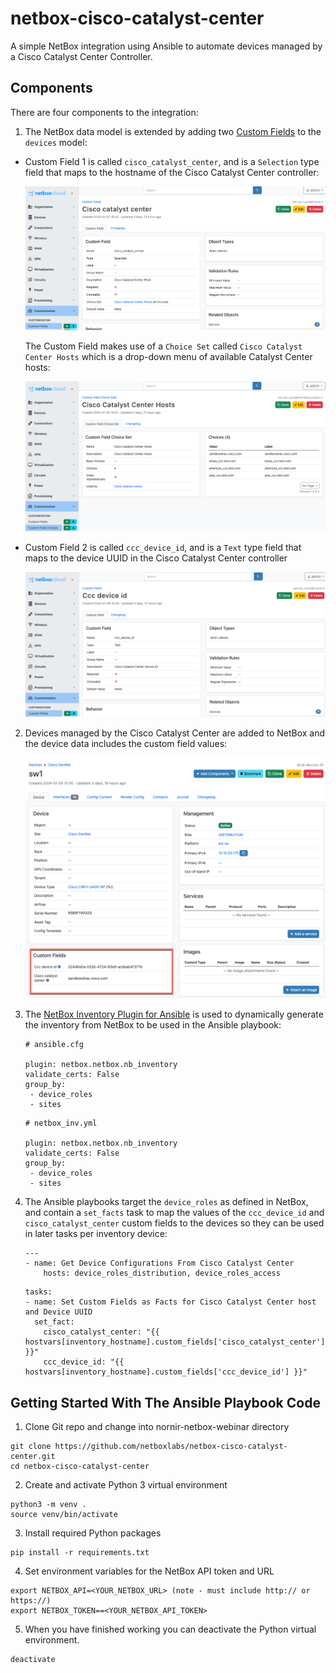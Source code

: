 # netbox-cisco-catalyst-center

A simple NetBox integration using Ansible to automate devices managed by a Cisco Catalyst Center Controller.

## Components

There are four components to the integration: 

1. The NetBox data model is extended by adding two [Custom Fields](https://docs.netbox.dev/en/stable/customization/custom-fields/) to the `devices` model: 

- Custom Field 1 is called `cisco_catalyst_center`, and is a `Selection` type field that maps to the hostname of the Cisco Catalyst Center controller:

    ![custom field](/images/ccc_netbox_cf_1.png)

    The Custom Field makes use of a `Choice Set` called `Cisco Catalyst Center Hosts` which is a drop-down menu of available Catalyst Center hosts:

    ![choice set](/images/ccc_cf_choice_set.png)

- Custom Field 2 is called `ccc_device_id`, and is a `Text` type field that maps to the device UUID in the Cisco Catalyst Center controller

    ![device ID](/images/ccc_netbox_cf_2.png)

2. Devices managed by the Cisco Catalyst Center are added to NetBox and the device data includes the custom field values: 

    ![netbox device](/images/ccc_netbox_device_details.png)

3. The [NetBox Inventory Plugin for Ansible](https://docs.ansible.com/ansible/latest/collections/netbox/netbox/nb_inventory_inventory.html) is used to dynamically generate the inventory from NetBox to be used in the Ansible playbook:

    ```
    # ansible.cfg

    plugin: netbox.netbox.nb_inventory
    validate_certs: False
    group_by: 
     - device_roles
     - sites
    ```

    ```
    # netbox_inv.yml

    plugin: netbox.netbox.nb_inventory
    validate_certs: False
    group_by: 
     - device_roles
     - sites
    ```
    
4. The Ansible playbooks target the `device_roles` as defined in NetBox, and contain a `set_facts` task to map the values of the `ccc_device_id` and `cisco_catalyst_center` custom fields to the devices so they can be used in later tasks per inventory device: 

    ```
    ---
    - name: Get Device Configurations From Cisco Catalyst Center
        hosts: device_roles_distribution, device_roles_access
    ```

    ```
    tasks:
    - name: Set Custom Fields as Facts for Cisco Catalyst Center host and Device UUID
      set_fact:
        cisco_catalyst_center: "{{ hostvars[inventory_hostname].custom_fields['cisco_catalyst_center'] }}"
        ccc_device_id: "{{ hostvars[inventory_hostname].custom_fields['ccc_device_id'] }}"
    ```

## Getting Started With The Ansible Playbook Code

1. Clone Git repo and change into nornir-netbox-webinar directory
```
git clone https://github.com/netboxlabs/netbox-cisco-catalyst-center.git
cd netbox-cisco-catalyst-center
```
2. Create and activate Python 3 virtual environment
```
python3 -m venv .
source venv/bin/activate
```
3. Install required Python packages
```
pip install -r requirements.txt
```
4. Set environment variables for the NetBox API token and URL
```
export NETBOX_API=<YOUR_NETBOX_URL> (note - must include http:// or https://) 
export NETBOX_TOKEN==<YOUR_NETBOX_API_TOKEN>
```
5. When you have finished working you can deactivate the Python virtual environment.
```
deactivate
```